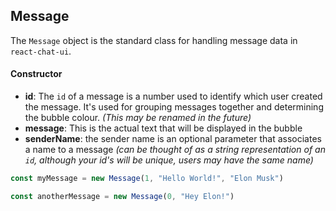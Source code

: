 ## Message
The `Message` object is the standard class for handling message data in `react-chat-ui`.

#### Constructor
* **id**: The `id` of a message is a number used to identify which user created the message. It's used for grouping messages together and determining the bubble colour. *(This may be renamed in the future)*
* **message**: This is the actual text that will be displayed in the bubble
* **senderName**: the sender name is an optional parameter that associates a name to a message *(can be thought of as a string representation of an `id`, although your id's will be unique, users may have the same name)*

```javascript
const myMessage = new Message(1, "Hello World!", "Elon Musk")

const anotherMessage = new Message(0, "Hey Elon!")
```
